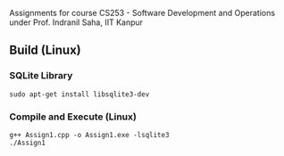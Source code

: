 Assignments for course CS253 - Software Development and Operations under Prof. Indranil Saha, IIT Kanpur

## Build (Linux)

### SQLite Library

```
sudo apt-get install libsqlite3-dev
```

### Compile and Execute (Linux)

```
g++ Assign1.cpp -o Assign1.exe -lsqlite3
./Assign1
```
